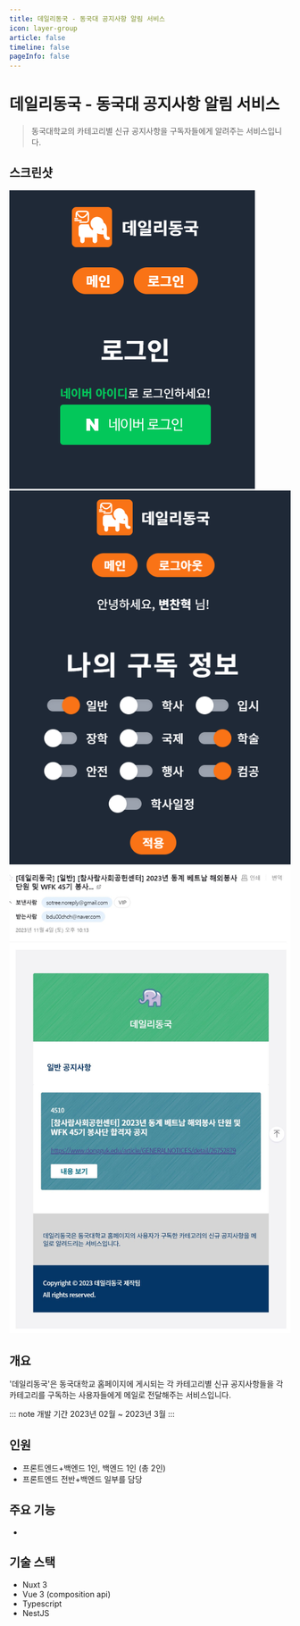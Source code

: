 ```yaml
---
title: 데일리동국 - 동국대 공지사항 알림 서비스
icon: layer-group
article: false
timeline: false
pageInfo: false
---
```


# 데일리동국 - 동국대 공지사항 알림 서비스

> 동국대학교의 카테고리별 신규 공지사항을 구독자들에게 알려주는 서비스입니다.

## 스크린샷

<Screenshots>
    <img src="./daily-dongguk/login.png" alt="'데일리동국' 로그인 페이지"
    title="'데일리동국' 로그인 페이지"/>
    <img src="./daily-dongguk/subscribe.png" alt="'데일리동국' 구독 설정 페이지"
    title="'데일리동국' 구독 설정 페이지"/>
    <img src="./daily-dongguk/mail.png" alt="'데일리동국' 공지 메일"
    title="'데일리동국' 공지 메일"/>
</Screenshots>

## 개요

'데일리동국'은 동국대학교 홈페이지에 게시되는 각 카테고리별 신규 공지사항들을
각 카테고리를 구독하는 사용자들에게 메일로 전달해주는 서비스입니다.

::: note 개발 기간
2023년 02월 ~ 2023년 3월
:::


## 인원

- 프론트엔드+백엔드 1인, 백엔드 1인 (총 2인)
- 프론트엔드 전반+백엔드 일부를 담당

## 주요 기능

- 

## 기술 스택

- Nuxt 3
- Vue 3 (composition api)
- Typescript
- NestJS

<script setup lang="ts">
    import Screenshots from '@components/Screenshots.vue'
</script>
